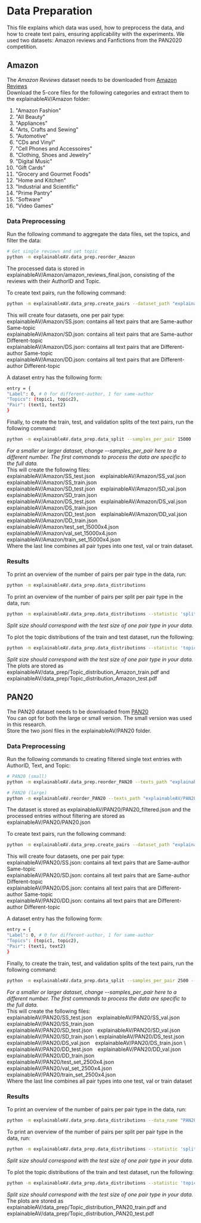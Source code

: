 # Data Preparation
This file explains which data was used, how to preprocess the data, and how to create text pairs, ensuring applicability with the experiments. 
We used two datasets: Amazon reviews and Fanfictions from the PAN2020 competition.

## Amazon
The *Amazon Reviews* dataset needs to be downloaded from [Amazon Reviews](https://nijianmo.github.io/amazon/index.html) \
Download the 5-core files for the following categories and extract them to the explainableAV/Amazon folder:
<ol>
  <li>"Amazon Fashion"</li>
  <li>"All Beauty"</li>
  <li>"Appliances"</li>
  <li>"Arts, Crafts and Sewing"</li>
  <li>"Automotive"</li>
  <li>"CDs and Vinyl"</li>
  <li>"Cell Phones and Accessoires"</li>
  <li>"Clothing, Shoes and Jewelry"</li>
  <li>"Digital Music"</li>
  <li>"Gift Cards"</li>
  <li>"Grocery and Gourmet Foods"</li>
  <li>"Home and Kitchen"</li>
  <li>"Industrial and Scientific"</li>
  <li>"Prime Pantry"</li>
  <li>"Software"</li>
  <li>"Video Games"</li>
</ol> 

### Data Preprocessing
Run the following command to aggregate the data files, set the topics, and filter the data:
```sh
# Get single reviews and set topic
python -m explainableAV.data_prep.reorder_Amazon
```
The processed data is stored in explainableAV/Amazon/amazon_reviews_final.json, consisting of the reviews with their AuthorID and Topic.

To create text pairs, run the following command:
```sh
python -m explainableAV.data_prep.create_pairs --dataset_path "explainableAV/Amazon/amazon_reviews_final.json" --SS_file_path "explainableAV/Amazon/SS.json" --SD_file_path "explainableAV/Amazon/SD.json" --DS_file_path "explainableAV/Amazon/DS.json" --DD_file_path "explainableAV/Amazon/DD.json"
```
This will create four datasets, one per pair type: \
explainableAV/Amazon/SS.json: contains all text pairs that are Same-author Same-topic \
explainableAV/Amazon/SD.json: contains all text pairs that are Same-author Different-topic \
explainableAV/Amazon/DS.json: contains all text pairs that are Different-author Same-topic \
explainableAV/Amazon/DD.json: contains all text pairs that are Different-author Different-topic

A dataset entry has the following form:
```sh
entry = {
"Label": 0, # 0 for different-author, 1 for same-author
"Topics": (topic1, topic2),
"Pair": (text1, text2)
}
```

Finally, to create the train, test, and validation splits of the text pairs, run the following command:
```sh
python -m explainableAV.data_prep.data_split --samples_per_pair 15000 --SS_file_path "explainableAV/Amazon/SS.json" --SD_file_path "explainableAV/Amazon/SD.json" --DS_file_path "explainableAV/Amazon/DS.json" --DD_file_path "explainableAV/Amazon/DD.json"
```
*For a smaller or larger dataset, change --samples_per_pair here to a different number. The first commands to process the data are specific to the full data.* \
This will create the following files: \
explainableAV/Amazon/SS_test.json&emsp;explainableAV/Amazon/SS_val.json&emsp;explainableAV/Amazon/SS_train.json \
explainableAV/Amazon/SD_test.json&emsp;explainableAV/Amazon/SD_val.json&emsp;explainableAV/Amazon/SD_train.json \
explainableAV/Amazon/DS_test.json&emsp;explainableAV/Amazon/DS_val.json&emsp;explainableAV/Amazon/DS_train.json \
explainableAV/Amazon/DD_test.json&emsp;explainableAV/Amazon/DD_val.json&emsp;explainableAV/Amazon/DD_train.json \
explainableAV/Amazon/test_set_15000x4.json&emsp;explainableAV/Amazon/val_set_15000x4.json&emsp;explainableAV/Amazon/train_set_15000x4.json \
Where the last line combines all pair types into one test, val or train dataset.

### Results
To print an overview of the number of pairs per pair type in the data, run:
```sh
python -m explainableAV.data_prep.data_distributions
```

To print an overview of the number of pairs per split per pair type in the data, run:
```sh
python -m explainableAV.data_prep.data_distributions --statistic 'splits' --split_size 15000
```
*Split size should correspond with the test size of one pair type in your data.*

To plot the topic distributions of the train and test dataset, run the following:
```sh
python -m explainableAV.data_prep.data_distributions --statistic 'topic_distribution' --split_size 15000
```
*Split size should correspond with the test size of one pair type in your data.* \
The plots are stored as explainableAV/data_prep/Topic_distribution_Amazon_train.pdf and explainableAV/data_prep/Topic_distribution_Amazon_test.pdf

## PAN20
The PAN20 dataset needs to be downloaded from [PAN20](https://zenodo.org/records/3724096) \
You can opt for both the large or small version. The small version was used in this research. \
Store the two jsonl files in the explainableAV/PAN20 folder.

### Data Preprocessing
Run the following commands to creating filtered single text entries with AuthorID, Text, and Topic:
```sh
# PAN20 (small)
python -m explainableAV.data_prep.reorder_PAN20 --texts_path "explainableAV/PAN20/.pan20-authorship-verification-training-small.jsonl" --label_path "explainableAV/PAN20/pan20-authorship-verification-training-small-truth.jsonl"

# PAN20 (large)
python -m explainableAV.reorder_PAN20 --texts_path "explainableAV/PAN20/pan20-authorship-verification-training-large.jsonl" --label_path "explainableAV/PAN20/pan20-authorship-verification-training-large-truth.jsonl"
```
The dataset is stored as explainableAV/PAN20/PAN20_filtered.json and the processed entries without filtering are stored as explainableAV/PAN20/PAN20.json

To create text pairs, run the following command:
```sh
python -m explainableAV.data_prep.create_pairs --dataset_path "explainableAV/PAN20/PAN20_filtered.json" --SS_file_path "explainableAV/PAN20/SS.json" --SD_file_path "explainableAV/PAN20/SD.json" --DS_file_path "explainableAV/PAN20/DS.json" --DD_file_path "explainableAV/PAN20/DD.json"
```
This will create four datasets, one per pair type: \
explainableAV/PAN20/SS.json: contains all text pairs that are Same-author Same-topic \
explainableAV/PAN20/SD.json: contains all text pairs that are Same-author Different-topic \
explainableAV/PAN20/DS.json: contains all text pairs that are Different-author Same-topic \
explainableAV/PAN20/DD.json: contains all text pairs that are Different-author Different-topic

A dataset entry has the following form:
```sh
entry = {
"Label": 0, # 0 for different-author, 1 for same-author
"Topics": (topic1, topic2),
"Pair": (text1, text2)
}
```

Finally, to create the train, test, and validation splits of the text pairs, run the following command:
```sh
python -m explainableAV.data_prep.data_split --samples_per_pair 2500 --data_name "PAN20" --SS_file_path "explainableAV/PAN20/SS.json" --SD_file_path "explainableAV/PAN20/SD.json" --DS_file_path "explainableAV/PAN20/DS.json" --DD_file_path "explainableAV/PAN20/DD.json"
```
*For a smaller or larger dataset, change --samples_per_pair here to a different number. The first commands to process the data are specific to the full data.* \
This will create the following files: \
explainableAV/PAN20/SS_test.json&emsp;explainableAV/PAN20/SS_val.json&emsp;explainableAV/PAN20/SS_train.json \
explainableAV/PAN20/SD_test.json&emsp;explainableAV/PAN20/SD_val.json&emsp;explainableAV/PAN20/SD_train.json \ 
explainableAV/PAN20/DS_test.json&emsp;explainableAV/PAN20/DS_val.json&emsp;explainableAV/PAN20/DS_train.json \ 
explainableAV/PAN20/DD_test.json&emsp;explainableAV/PAN20/DD_val.json&emsp;explainableAV/PAN20/DD_train.json \
explainableAV/PAN20/test_set_2500x4.json&emsp;explainableAV/PAN20/val_set_2500x4.json&emsp;explainableAV/PAN20/train_set_2500x4.json \
Where the last line combines all pair types into one test, val or train dataset

### Results

To print an overview of the number of pairs per pair type in the data, run:
```sh
python -m explainableAV.data_prep.data_distributions --data_name "PAN20"
```

To print an overview of the number of pairs per split per pair type in the data, run:
```sh
python -m explainableAV.data_prep.data_distributions --statistic 'splits' --data_name "PAN20" --split_size 2500
```
*Split size should correspond with the test size of one pair type in your data.*

To plot the topic distributions of the train and test dataset, run the following:
```sh
python -m explainableAV.data_prep.data_distributions --statistic 'topic_distribution' --data_name "PAN20" --split_size 2500
```
*Split size should correspond with the test size of one pair type in your data.* \
The plots are stored as explainableAV/data_prep/Topic_distribution_PAN20_train.pdf and explainableAV/data_prep/Topic_distribution_PAN20_test.pdf
